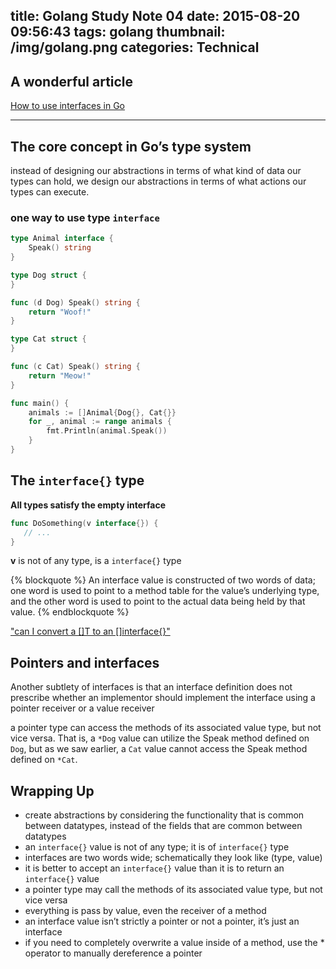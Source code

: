 title: Golang Study Note 04
date: 2015-08-20 09:56:43
tags: golang
thumbnail: /img/golang.png
categories: Technical
---

## A wonderful article
[How to use interfaces in Go](http://jordanorelli.com/post/32665860244/how-to-use-interfaces-in-go)

---

## The core concept in Go’s type system

instead of designing our abstractions in terms of what kind of data our types can hold,
we design our abstractions in terms of what actions our types can execute.

<!-- more -->

### one way to use type `interface`

```go
type Animal interface {
    Speak() string
}

type Dog struct {
}

func (d Dog) Speak() string {
    return "Woof!"
}

type Cat struct {
}

func (c Cat) Speak() string {
    return "Meow!"
}

func main() {
    animals := []Animal{Dog{}, Cat{}}
    for _, animal := range animals {
        fmt.Println(animal.Speak())
    }
}
```

## The `interface{}` type

**All types satisfy the empty interface**

```go
func DoSomething(v interface{}) {
   // ...
}
```

<i class="fa fa-exclamation-triangle fa-2x"></i> **v** is not of any type, is a `interface{}` type

{% blockquote %}
An interface value is constructed of two words of data; one word is used to point to a method table for the value’s underlying type, and the other word is used to point to the actual data being held by that value.
{% endblockquote %}

["can I convert a []T to an []interface{}"](http://golang.org/doc/go_faq.html#convert_slice_of_interface)

## Pointers and interfaces

Another subtlety of interfaces is that an interface definition does not prescribe whether an implementor should implement the interface using a pointer receiver or a value receiver

a pointer type can access the methods of its associated value type, but not vice versa. That is, a `*Dog` value can utilize the Speak method defined on `Dog`, but as we saw earlier, a `Cat` value cannot access the Speak method defined on `*Cat`.

## Wrapping Up

- create abstractions by considering the functionality that is common between datatypes, instead of the fields that are common between datatypes
- an `interface{}` value is not of any type; it is of `interface{}` type
- interfaces are two words wide; schematically they look like (type, value)
- it is better to accept an `interface{}` value than it is to return an `interface{}` value
- a pointer type may call the methods of its associated value type, but not vice versa
- everything is pass by value, even the receiver of a method
- an interface value isn’t strictly a pointer or not a pointer, it’s just an interface
- if you need to completely overwrite a value inside of a method, use the * operator to manually dereference a pointer
